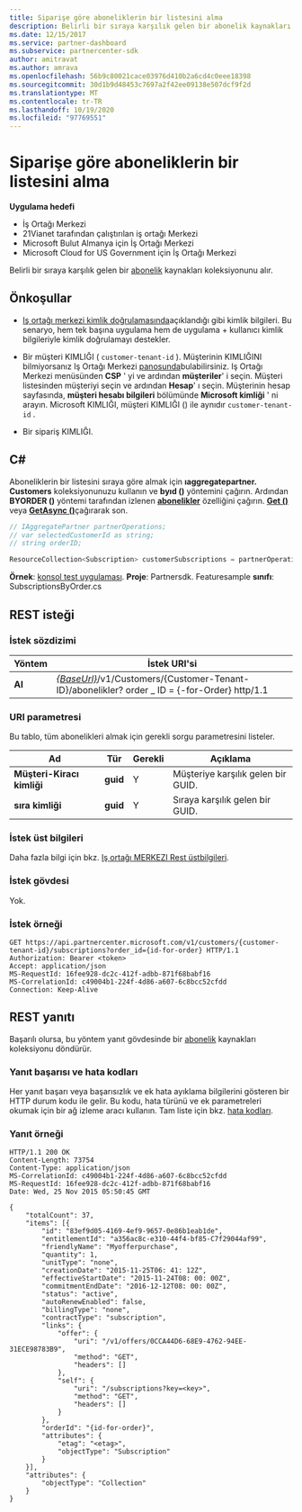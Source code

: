 ```yaml
---
title: Siparişe göre aboneliklerin bir listesini alma
description: Belirli bir sıraya karşılık gelen bir abonelik kaynakları koleksiyonunu alır.
ms.date: 12/15/2017
ms.service: partner-dashboard
ms.subservice: partnercenter-sdk
author: amitravat
ms.author: amrava
ms.openlocfilehash: 56b9c80021cace03976d410b2a6cd4c0eee18398
ms.sourcegitcommit: 30d1b9d48453c7697a2f42ee09138e507dcf9f2d
ms.translationtype: MT
ms.contentlocale: tr-TR
ms.lasthandoff: 10/19/2020
ms.locfileid: "97769551"
---
```

# <a name="get-a-list-of-subscriptions-by-order"></a>Siparişe göre aboneliklerin bir listesini alma

**Uygulama hedefi**

- İş Ortağı Merkezi
- 21Vianet tarafından çalıştırılan iş ortağı Merkezi
- Microsoft Bulut Almanya için İş Ortağı Merkezi
- Microsoft Cloud for US Government için İş Ortağı Merkezi

Belirli bir sıraya karşılık gelen bir [abonelik](subscription-resources.md) kaynakları koleksiyonunu alır.

## <a name="prerequisites"></a>Önkoşullar

- [Iş ortağı merkezi kimlik doğrulamasında](partner-center-authentication.md)açıklandığı gibi kimlik bilgileri. Bu senaryo, hem tek başına uygulama hem de uygulama + kullanıcı kimlik bilgileriyle kimlik doğrulamayı destekler.

- Bir müşteri KIMLIĞI ( `customer-tenant-id` ). Müşterinin KIMLIĞINI bilmiyorsanız Iş Ortağı Merkezi [panosunda](https://partner.microsoft.com/dashboard)bulabilirsiniz. Iş Ortağı Merkezi menüsünden **CSP** ' yi ve ardından **müşteriler**' i seçin. Müşteri listesinden müşteriyi seçin ve ardından **Hesap**' ı seçin. Müşterinin hesap sayfasında, **müşteri hesabı bilgileri** bölümünde **Microsoft kimliği** ' ni arayın. Microsoft KIMLIĞI, müşteri KIMLIĞI () ile aynıdır `customer-tenant-id` .

- Bir sipariş KIMLIĞI.

## <a name="c"></a>C\#

Aboneliklerin bir listesini sıraya göre almak için **ıaggregatepartner. Customers** koleksiyonunuzu kullanın ve **byıd ()** yöntemini çağırın. Ardından **BYORDER ()** yöntemi tarafından izlenen [**abonelikler**](/dotnet/api/microsoft.store.partnercenter.customers.icustomer.subscriptions) özelliğini çağırın. [**Get ()**](/dotnet/api/microsoft.store.partnercenter.genericoperations.ientireentitycollectionretrievaloperations-2.get) veya [**GetAsync ()**](/dotnet/api/microsoft.store.partnercenter.genericoperations.ientireentitycollectionretrievaloperations-2.getasync)çağırarak son.

``` csharp
// IAggregatePartner partnerOperations;
// var selectedCustomerId as string;
// string orderID;

ResourceCollection<Subscription> customerSubscriptions = partnerOperations.Customers.ById(selectedCustomerId).Subscriptions.ByOrder(orderID).Get();
```

**Örnek**: [konsol test uygulaması](console-test-app.md). **Proje**: Partnersdk. Featuresample **sınıfı**: SubscriptionsByOrder.cs

## <a name="rest-request"></a>REST isteği

### <a name="request-syntax"></a>İstek sözdizimi

| Yöntem  | İstek URI'si                                                                                                                   |
|---------|-------------------------------------------------------------------------------------------------------------------------------|
| **Al** | [*{BaseUrl}*](partner-center-rest-urls.md)/v1/Customers/{Customer-Tenant-ID}/abonelikler? order \_ ID = {-for-Order} http/1.1 |

### <a name="uri-parameter"></a>URI parametresi

Bu tablo, tüm abonelikleri almak için gerekli sorgu parametresini listeler.

| Ad                   | Tür     | Gerekli | Açıklama                           |
|------------------------|----------|----------|---------------------------------------|
| **Müşteri-Kiracı kimliği** | **guid** | Y        | Müşteriye karşılık gelen bir GUID. |
| **sıra kimliği**       | **guid** | Y        | Sıraya karşılık gelen bir GUID.    |

### <a name="request-headers"></a>İstek üst bilgileri

Daha fazla bilgi için bkz. [Iş ortağı MERKEZI Rest üstbilgileri](headers.md).

### <a name="request-body"></a>İstek gövdesi

Yok.

### <a name="request-example"></a>İstek örneği

```http
GET https://api.partnercenter.microsoft.com/v1/customers/{customer-tenant-id}/subscriptions?order_id={id-for-order} HTTP/1.1
Authorization: Bearer <token>
Accept: application/json
MS-RequestId: 16fee928-dc2c-412f-adbb-871f68babf16
MS-CorrelationId: c49004b1-224f-4d86-a607-6c8bcc52cfdd
Connection: Keep-Alive
```

## <a name="rest-response"></a>REST yanıtı

Başarılı olursa, bu yöntem yanıt gövdesinde bir [abonelik](subscription-resources.md) kaynakları koleksiyonu döndürür.

### <a name="response-success-and-error-codes"></a>Yanıt başarısı ve hata kodları

Her yanıt başarı veya başarısızlık ve ek hata ayıklama bilgilerini gösteren bir HTTP durum kodu ile gelir. Bu kodu, hata türünü ve ek parametreleri okumak için bir ağ izleme aracı kullanın. Tam liste için bkz. [hata kodları](error-codes.md).

### <a name="response-example"></a>Yanıt örneği

```http
HTTP/1.1 200 OK
Content-Length: 73754
Content-Type: application/json
MS-CorrelationId: c49004b1-224f-4d86-a607-6c8bcc52cfdd
MS-RequestId: 16fee928-dc2c-412f-adbb-871f68babf16
Date: Wed, 25 Nov 2015 05:50:45 GMT

{
    "totalCount": 37,
    "items": [{
        "id": "83ef9d05-4169-4ef9-9657-0e86b1eab1de",
        "entitlementId": "a356ac8c-e310-44f4-bf85-C7f29044af99",
        "friendlyName": "Myofferpurchase",
        "quantity": 1,
        "unitType": "none",
        "creationDate": "2015-11-25T06: 41: 12Z",
        "effectiveStartDate": "2015-11-24T08: 00: 00Z",
        "commitmentEndDate": "2016-12-12T08: 00: 00Z",
        "status": "active",
        "autoRenewEnabled": false,
        "billingType": "none",
        "contractType": "subscription",
        "links": {
            "offer": {
                "uri": "/v1/offers/0CCA44D6-68E9-4762-94EE-31ECE98783B9",
                "method": "GET",
                "headers": []
            },
            "self": {
                "uri": "/subscriptions?key=<key>",
                "method": "GET",
                "headers": []
            }
        },
        "orderId": "{id-for-order}",
        "attributes": {
            "etag": "<etag>",
            "objectType": "Subscription"
        }
    }],
    "attributes": {
        "objectType": "Collection"
    }
}
```
